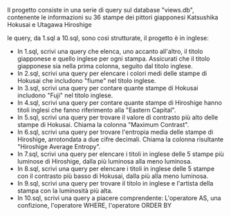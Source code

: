 Il progetto consiste in una serie di query sul database "views.db", contenente le informazioni su 36 stampe dei pittori giapponesi Katsushika Hokusai e Utagawa Hiroshige

le query, da 1.sql a 10.sql, sono così strutturate, il progetto è in inglese:

* In 1.sql, scrivi una query che elenca, uno accanto all'altro, il titolo giapponese e quello inglese per ogni stampa. Assicurati che il titolo giapponese sia nella prima colonna, seguito dal titolo inglese.
* In 2.sql, scrivi una query per elencare i colori medi delle stampe di Hokusai che includono "fiume" nel titolo inglese.
* In 3.sql, scrivi una query per contare quante stampe di Hokusai includono "Fuji" nel titolo inglese.
* In 4.sql, scrivi una query per contare quante stampe di Hiroshige hanno titoli inglesi che fanno riferimento alla "Eastern Capital".
* In 5.sql, scrivi una query per trovare il valore di contrasto più alto delle stampe di Hokusai. Chiama la colonna "Maximum Contrast".
* In 6.sql, scrivi una query per trovare l'entropia media delle stampe di Hiroshige, arrotondata a due cifre decimali. Chiama la colonna risultante "Hiroshige Average Entropy".
* In 7.sql, scrivi una query per elencare i titoli in inglese delle 5 stampe più luminose di Hiroshige, dalla più luminosa alla meno luminosa.
* In 8.sql, scrivi una query per elencare i titoli in inglese delle 5 stampe con il contrasto più basso di Hokusai, dalla più alla meno luminosa.
* In 9.sql, scrivi una query per trovare il titolo in inglese e l'artista della stampa con la luminosità più alta.
* In 10.sql, scrivi una query a piacere comprendente: L'operatore AS, una confizione, l'operatore WHERE, l'operatore ORDER BY 


